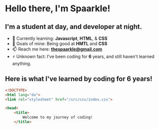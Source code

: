 
# Hello there, I'm Spaarkle!

## I'm a student at day, and developer at night.

* 🌱 Currently learning: **Javascript**, **HTML**, & **CSS**
* 🥅 Goals of mine: Being good at **HMTL** and **CSS**
* 📫 Reach me here: **thespaarkle@gmail.com**
* ⚡ Unknown fact: I've been coding for **6** years, and still haven't learned anything.

## Here is what I've learned by coding for 6 years!

```html
<!DOCTYPE>
<html lang="da">
<link rel="stylesheet" href="/src/css/index.css">

<head>
    <title>
        Welcome to my journey of coding!
    </title>
```
